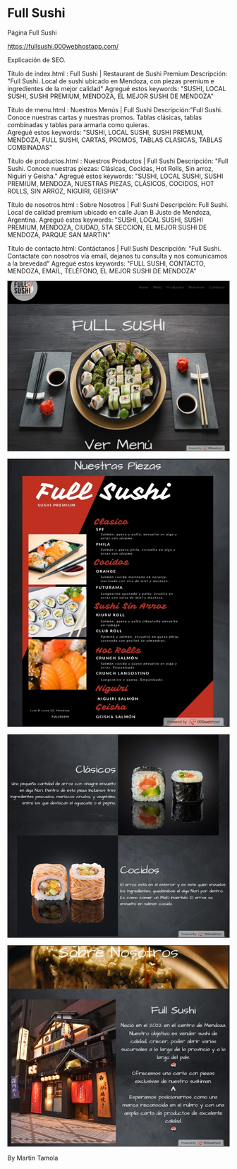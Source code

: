 # Full Sushi

Página Full Sushi 

https://fullsushi.000webhostapp.com/

Explicación de SEO.

Título de index.html : Full Sushi | Restaurant de Sushi Premium
Descripción: "Full Sushi. Local de sushi ubicado en Mendoza, con piezas premium e ingredientes de la mejor calidad"
Agregué estos keywords: "SUSHI, LOCAL SUSHI, SUSHI PREMIUM, MENDOZA, EL MEJOR SUSHI DE MENDOZA"



Título de menu.html : Nuestros Menús | Full Sushi
Descripción:"Full Sushi. Conoce nuestras cartas y nuestras promos. Tablas clásicas, tablas combinadas y tablas para armarla como quieras.  
Agregué estos keywords: "SUSHI, LOCAL SUSHI, SUSHI PREMIUM, MENDOZA, FULL SUSHI, CARTAS, PROMOS, TABLAS CLASICAS, TABLAS COMBINADAS" 



Título de productos.html : Nuestros Productos | Full Sushi
Descripción: "Full Sushi. Conoce nuestras piezas: Clásicas, Cocidas, Hot Rolls, Sin arroz, Niguiri y Geisha."
Agregué estos keywords: "SUSHI, LOCAL SUSHI, SUSHI PREMIUM, MENDOZA, NUESTRAS PIEZAS, CLÁSICOS, COCIDOS, HOT ROLLS, SIN ARROZ, NIGUIRI, GEISHA"



Título de nosotros.html : Sobre Nosotros | Full Sushi
Descripción: Full Sushi. Local de calidad premium ubicado en calle Juan B Justo de Mendoza, Argentina.
Agregué estos keywords: "SUSHI, LOCAL SUSHI, SUSHI PREMIUM, MENDOZA, CIUDAD, 5TA SECCION, EL MEJOR SUSHI DE MENDOZA, PARQUE SAN MARTIN"



Título de contacto.html: Contáctanos | Full Sushi
Descripción: "Full Sushi. Contactate con nosotros vía email, dejanos tu consulta y nos comunicamos a la brevedad"
Agregué estos keywords: "FULL SUSHI, CONTACTO, MENDOZA, EMAIL, TELÉFONO, EL MEJOR SUSHI DE MENDOZA"

![](/s1.jpeg)

![](/s2.jpeg)

![](/s3.jpeg)

![](/s4.jpeg)

By Martin Tamola